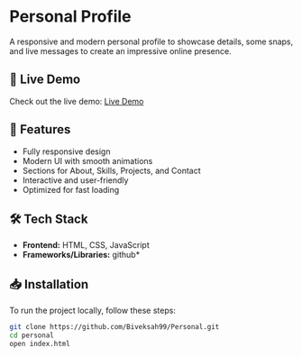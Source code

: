 # Personal Profile

A responsive and modern personal profile to showcase details, some snaps, and live messages to create an impressive online presence.

## 🚀 Live Demo

Check out the live demo: [Live Demo](https://biveksah99.netlify.app/)  

## 📌 Features

- Fully responsive design  
- Modern UI with smooth animations  
- Sections for About, Skills, Projects, and Contact  
- Interactive and user-friendly  
- Optimized for fast loading  

## 🛠️ Tech Stack

- **Frontend:** HTML, CSS, JavaScript  
- **Frameworks/Libraries:** github*  

## 📥 Installation

To run the project locally, follow these steps:

```sh
git clone https://github.com/Biveksah99/Personal.git
cd personal
open index.html
